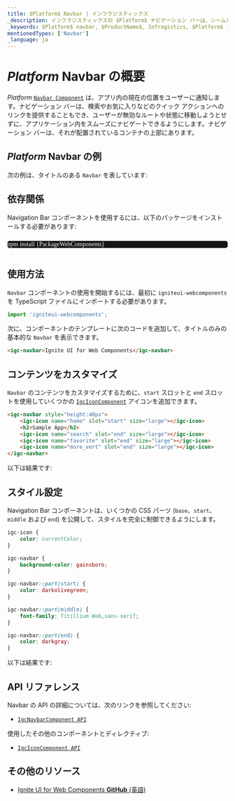 ```yaml
---
title: $Platform$ Navbar | インフラジスティックス
_description: インフラジスティックスの $Platform$ ナビゲーション バーは、シームレスな統合により最適な UI エクスペリエンスを提供し、ユーザーがアプリケーション内をスムーズに移動できるようにします。Ignite UI for $Platform$ を使用してアプリケーションを改善します。
_keywords: $Platform$ navbar, $ProductName$, Infragistics, $Platform$ ナビゲーション バー, インフラジスティックス
mentionedTypes: ['Navbar']
_language: ja
---
```

# $Platform$ Navbar の概要

$Platform$ [`Navbar Component`](https://www.infragistics.com/products/ignite-ui-web-components/docs/typescript/latest/classes/IgcNavbarComponent.html) は、アプリ内の現在の位置をユーザーに通知します。ナビゲーション バーは、検索やお気に入りなどのクイック アクションへのリンクを提供することもでき、ユーザーが無効なルートや状態に移動しようとせずに、アプリケーション内をスムーズにナビゲートできるようにします。ナビゲーション バーは、それが配置されているコンテナの上部にあります。

## $Platform$ Navbar の例

次の例は、タイトルのある `Navbar` を表しています:

<code-view style="height: 300px"
           data-demos-base-url="{environment:dvDemosBaseUrl}"
           iframe-src="{environment:dvDemosBaseUrl}/menus/navbar-overview"
           alt="$Platform$ Navbar 概要の例"
           github-src="menus/navbar/overview">
</code-view>

## 依存関係

Navigation Bar コンポーネントを使用するには、以下のパッケージをインストールする必要があります:

<pre style="background:#141414;color:white;display:inline-block;padding:16x;margin-top:10px;font-family:'Consolas';border-radius:5px;width:100%">
npm install {PackageWebComponents}
</pre>

## 使用方法

`Navbar` コンポーネントの使用を開始するには、最初に `igniteui-webcomponents` を TypeScript ファイルにインポートする必要があります。

```typescript
import 'igniteui-webcomponents';
```

次に、コンポーネントのテンプレートに次のコードを追加して、タイトルのみの基本的な `Navbar` を表示できます。

```html
<igc-navbar>Ignite UI for Web Components</igc-navbar>
```

## コンテンツをカスタマイズ

`Navbar` のコンテンツをカスタマイズするために、`start` スロットと `end` スロットを使用していくつかの [`IgcIconComponent`](https://www.infragistics.com/products/ignite-ui-web-components/docs/typescript/latest/classes/IgcIconComponent.html) アイコンを追加できます。

```html
<igc-navbar style="height:40px">
    <igc-icon name="home" slot="start" size="large"></igc-icon>
    <h2>Sample App</h2>
    <igc-icon name="search" slot="end" size="large"></igc-icon>
    <igc-icon name="favorite" slot="end" size="large"></igc-icon>
    <igc-icon name="more_vert" slot="end" size="large"></igc-icon>
</igc-navbar>
```

以下は結果です:

<code-view style="height: 300px"
           data-demos-base-url="{environment:dvDemosBaseUrl}"
           iframe-src="{environment:dvDemosBaseUrl}/menus/navbar-content"
           alt="$Platform$ Navbar コンテンツの例"
           github-src="menus/navbar/content">
</code-view>

## スタイル設定

Navigation Bar コンポーネントは、いくつかの CSS パーツ (`base`、`start`、`middle` および `end`) を公開して、スタイルを完全に制御できるようにします。

```css
igc-icon {
    color: currentColor;
}

igc-navbar {
    background-color: gainsboro;
}

igc-navbar::part(start) {
    color: darkolivegreen;
}

igc-navbar::part(middle) {
    font-family: Titillium Web,sans-serif;
}

igc-navbar::part(end) {
    color: darkgray;
}
```

以下は結果です:

<code-view style="height: 300px"
           data-demos-base-url="{environment:dvDemosBaseUrl}"
           iframe-src="{environment:dvDemosBaseUrl}/menus/navbar-styling"
           alt="$Platform$ Navbar スタイル設定の例"
           github-src="menus/navbar/styling">
</code-view>

## API リファレンス

Navbar の API の詳細については、次のリンクを参照してください:
* [`IgcNavbarComponent API`](https://www.infragistics.com/products/ignite-ui-web-components/docs/typescript/latest/classes/IgcNavbarComponent.html)

使用したその他のコンポーネントとディレクティブ:
* [`IgcIconComponent API`](https://www.infragistics.com/products/ignite-ui-web-components/docs/typescript/latest/classes/IgcIconComponent.html)

<div class="divider"></div>

## その他のリソース

<div class="divider--half"></div>

- [Ignite UI for Web Components **GitHub** (英語)](https://github.com/IgniteUI/igniteui-webcomponents)